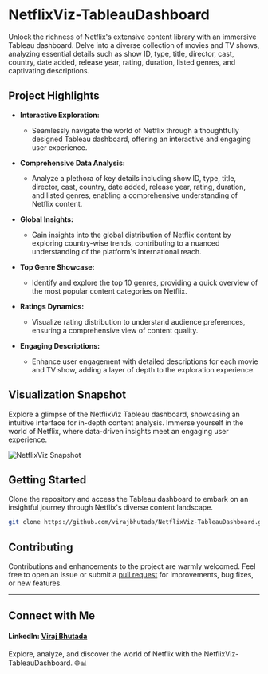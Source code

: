 # NetflixViz-TableauDashboard

Unlock the richness of Netflix's extensive content library with an immersive Tableau dashboard. Delve into a diverse collection of movies and TV shows, analyzing essential details such as show ID, type, title, director, cast, country, date added, release year, rating, duration, listed genres, and captivating descriptions.

## Project Highlights

- **Interactive Exploration:**
  - Seamlessly navigate the world of Netflix through a thoughtfully designed Tableau dashboard, offering an interactive and engaging user experience.

- **Comprehensive Data Analysis:**
  - Analyze a plethora of key details including show ID, type, title, director, cast, country, date added, release year, rating, duration, and listed genres, enabling a comprehensive understanding of Netflix 
    content.

- **Global Insights:**
  - Gain insights into the global distribution of Netflix content by exploring country-wise trends, contributing to a nuanced understanding of the platform's international reach.

- **Top Genre Showcase:**
  - Identify and explore the top 10 genres, providing a quick overview of the most popular content categories on Netflix.

- **Ratings Dynamics:**
  - Visualize rating distribution to understand audience preferences, ensuring a comprehensive view of content quality.

- **Engaging Descriptions:**
  - Enhance user engagement with detailed descriptions for each movie and TV show, adding a layer of depth to the exploration experience.

## Visualization Snapshot

Explore a glimpse of the NetflixViz Tableau dashboard, showcasing an intuitive interface for in-depth content analysis. Immerse yourself in the world of Netflix, where data-driven insights meet an engaging user experience.

![NetflixViz Snapshot](https://github.com/virajbhutada/NetflixViz-TableauDashboard/assets/143819712/849fdfbe-3e0a-4cc1-94dc-f1cefc86dd60)

## Getting Started

Clone the repository and access the Tableau dashboard to embark on an insightful journey through Netflix's diverse content landscape.

```bash
git clone https://github.com/virajbhutada/NetflixViz-TableauDashboard.git
```

## Contributing

Contributions and enhancements to the project are warmly welcomed. Feel free to open an issue or submit a [pull request](https://github.com/virajbhutada/NetflixViz-TableauDashboard/pulls) for improvements, bug fixes, or new features.

---

## Connect with Me

#### LinkedIn: [Viraj Bhutada](https://www.linkedin.com/in/virajbhutada/)

Explore, analyze, and discover the world of Netflix with the NetflixViz-TableauDashboard. 🌐📊
